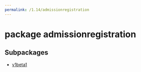 ```yaml
---
permalink: /1.14/admissionregistration
---
```


# package admissionregistration



## Subpackages

* [v1beta1](admissionregistration-v1beta1.md)